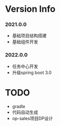 # Version Info

### 2021.0.0

- 基础项目结构搭建
- 基础组件开发

### 2022.0.0

- 任务中心开发
- 升级spring boot 3.0

# TODO

- gradle
- 代码自动生成
- op-sales项目DP设计

